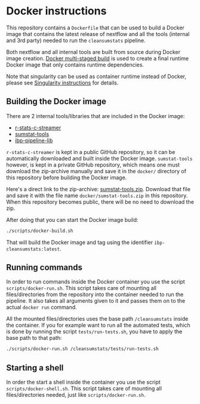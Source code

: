 # Docker instructions

This repository contains a `Dockerfile` that can be used to build a Docker image
that contains the latest release of nextflow and all the tools
(internal and 3rd party) needed to run the `cleansumstats` pipeline.

Both nextflow and all internal tools are built from source during Docker image
creation. [Docker multi-staged build](https://docs.docker.com/develop/develop-images/multistage-build/)
is used to create a final runtime Docker image that only contains runtime dependencies.

Note that singularity can be used as container runtime instead of Docker, please
see [Singularity instructions](singularity.md) for details.

## Building the Docker image

There are 2 internal tools/libraries that are included in the Docker image:

- [r-stats-c-streamer](https://github.com/pappewaio/r-stats-c-streamer)
- [sumstat-tools](https://github.com/BioPsyk/sumstat-tools)
- [ibp-pipeline-lib](https://github.com/BioPsyk/ibp-pipeline-lib)

`r-stats-c-streamer` is kept in a public GitHub repository, so it can be automatically
downloaded and built inside the Docker image. `sumstat-tools` however, is kept in a
private GitHub repository, which means one must download the zip-archive manually and
save it in the `docker/` directory of this repository before building the Docker image.

Here's a direct link to the zip-archive:
[sumstat-tools.zip](https://github.com/BioPsyk/sumstat-tools/archive/6667f58010f3f083c83bf0126b582e9246fe4a42.zip).
Download that file and save it with the file name `docker/sumstat-tools.zip` in this
repository. When this repository becomes public, there will be no need to download the zip.

After doing that you can start the Docker image build:

```bash
./scripts/docker-build.sh
```

That will build the Docker image and tag using the identifier `ibp-cleansumstats:latest`.

## Running commands

In order to run commands inside the Docker container you use the script
`scripts/docker-run.sh`. This script takes care of mounting all files/directories
from the repository into the container needed to run the pipeline. It also takes
all arguments given to it and passes them on to the actual `docker run` command.

All the mounted files/directories uses the base path `/cleansumstats` inside
the container. If you for example want to run all the automated tests, which
is done by running the script `tests/run-tests.sh`, you have to apply the
base path to that path:

```bash
./scripts/docker-run.sh /cleansumstats/tests/run-tests.sh
```

## Starting a shell

In order the start a shell inside the container you use the script
`scripts/docker-shell.sh`. This script takes care of mounting all
files/directories needed, just like `scripts/docker-run.sh`.
